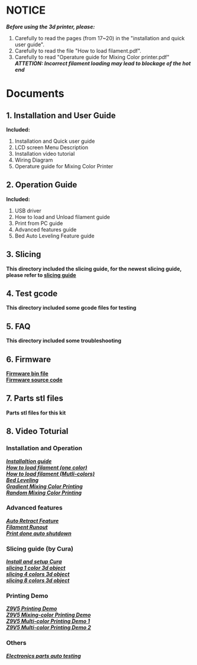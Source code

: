 # NOTICE
***Before using the 3d printer, please:***  
1. Carefully to read the pages (from 17~20) in the "installation and quick user guide".  
2. Carefully to read the file "How to load filament.pdf".  
3. Carefully to read "Operature guide for Mixing Color printer.pdf"  
***ATTETION: Incorrect filament loading may lead to blockage of the hot end***  

# Documents
## 1. Installation and User Guide 
**Included:**  
1. Installation and Quick user guide  
2. LCD screen Menu Description  
3. Installation video tutorial  
4. Wiring Diagram  
5. Operature guide for Mixing Color Printer    

## 2. Operation Guide
**Included:**  
1. USB driver  
2. How to load and Unload filament guide  
3. Print from PC guide  
4. Advanced features guide  
5. Bed Auto Leveling Feature guide  

## 3. Slicing
**This directory included the slicing guide, for the newest slicing guide, please refer to [slicing guide ](https://github.com/ZONESTAR3D/Slicing-Guide)**

## 4. Test gcode
**This directory included some gcode files for testing**  

## 5. FAQ
**This directory included some troubleshooting**

## 6. Firmware
**[Firmware bin file](https://github.com/ZONESTAR3D/Firmware/tree/master/Z9/Z9V5)**   
**[Firmware source code](https://github.com/ZONESTAR3D/source-code-for-3d-printer)**   

## 7. Parts stl files
**Parts stl files for this kit**   

## 8. Video Toturial  
### Installation and Operation      
[***Installaltion guide***](https://youtu.be/i57R1NDj2d4)    
[***How to load filament (one color)***](https://youtu.be/W1_XiT4g9kg)  
[***How to load filament (Mutli-colors)***](https://youtu.be/Rsd8GYrEVCQ)  
[***Bed Leveling***](https://youtu.be/lgYZA-pzMsM)  
[***Gradient Mixing Color Printing***](https://youtu.be/agj3J1HBDt8)  
[***Random Mixing Color Printing***](https://youtu.be/qvT_BX4C2Rk)  

### Advanced features
[***Auto Retract Feature***](https://youtu.be/4HVIGxZfM80)  
[***Filament Runout***](https://youtu.be/viTvzIskwY8)  
[***Print done auto shutdown***](https://youtu.be/hXzHtXrX1X0)  

### Slicing guide (by Cura)  
[***Install and setup Cura***](https://youtu.be/h2GynyUo7wQ)  
[***slicing 1 color 3d object***](https://youtu.be/UDgjGRFrELc)  
[***slicing 4 colors 3d object***](https://youtu.be/hP6Socp-Cz0)    
[***slicing 8 colors 3d object***](https://youtu.be/qQ6UnTysqK0)      

### Printing Demo
[***Z9V5 Printing Demo***](https://youtu.be/1P68SxGHM80)  
[***Z9V5 Mixing-color Printing Demo***](https://youtu.be/iBo0EMtFLk8)   
[***Z9V5 Multi-color Printing Demo 1***](https://youtu.be/bSh27IySkbw)   
[***Z9V5 Multi-color Printing Demo 2***](https://youtu.be/iPFsYml2DOk)   

### Others
[***Electronics parts auto testing***](https://youtu.be/SJLbP9QYwBE)  
